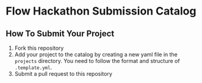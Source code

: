 # Flow Hackathon Submission Catalog

## How To Submit Your Project

1. Fork this repository
2. Add your project to the catalog by creating a new yaml file in the `projects` directory. You need to follow the format and structure of `.template.yml`.
3. Submit a pull request to this repository
